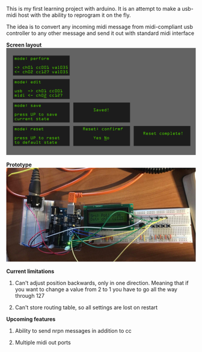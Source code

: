 This is my first learning project with arduino. 
It is an attempt to make a usb-midi host with the ability to reprogram it on the fly.

The idea is to convert any incoming midi message from midi-compliant usb controller to any other message and send it out with standard midi interface

**Screen layout**
![Sketch](img/screen_layout.png)

**Prototype**
![Prototype](img/prototype.jpg)

**Current limitations**
1. Can't adjust position backwards, only in one direction. 
Meaning that if you want to change a value from 2 to 1 
you have to go all the way through 127

2. Can't store routing table, so all settings are lost on restart

**Upcoming features**
1. Ability to send nrpn messages in addition to cc

2. Multiple midi out ports 